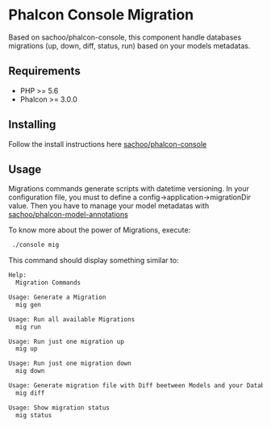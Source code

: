 # Phalcon Console Migration

Based on sachoo/phalcon-console, this component handle databases migrations 
(up, down, diff, status, run) based on your models metadatas.

## Requirements

* PHP >= 5.6
* Phalcon >= 3.0.0

## Installing

Follow the install instructions here [sachoo/phalcon-console](https://github.com/sachoo/phalcon-console)


## Usage

Migrations commands generate scripts with datetime versioning. 
In your configuration file, you must to define a 
config->application->migrationDir value. 
Then you have to manage your model metadatas with 
[sachoo/phalcon-model-annotations](https://github.com/sachoo/phalcon-model-annotations)

To know more about the power of Migrations, execute:
```bash
 ./console mig
```

This command should display something similar to:

```sh
Help:
  Migration Commands

Usage: Generate a Migration
  mig gen

Usage: Run all available Migrations
  mig run

Usage: Run just one migration up
  mig up

Usage: Run just one migration down
  mig down

Usage: Generate migration file with Diff beetween Models and your Databases
  mig diff

Usage: Show migration status
  mig status
```

